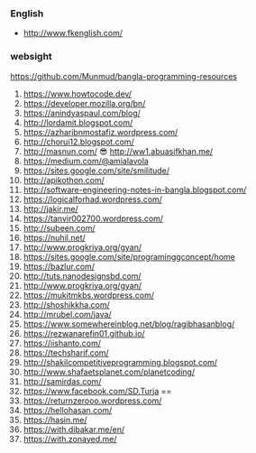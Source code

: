 ### English
* http://www.fkenglish.com/

### websight
https://github.com/Munmud/bangla-programming-resources
1) https://www.howtocode.dev/
2) https://developer.mozilla.org/bn/
3) https://anindyaspaul.com/blog/
4) http://lordamit.blogspot.com/
5) https://azharibnmostafiz.wordpress.com/
6) http://chorui12.blogspot.com/
7) http://masnun.com/
😎 http://ww1.abuasifkhan.me/
9) https://medium.com/@amialavola
10) https://sites.google.com/site/smilitude/
11) http://apikothon.com/
12) http://software-engineering-notes-in-bangla.blogspot.com/
13) https://logicalforhad.wordpress.com/
14) http://jakir.me/
15) https://tanvir002700.wordpress.com/
16) http://subeen.com/
17) https://nuhil.net/
18) http://www.progkriya.org/gyan/
19) https://sites.google.com/site/programinggconcept/home
20) https://bazlur.com/
21) http://tuts.nanodesignsbd.com/
22) http://www.progkriya.org/gyan/
23) https://mukitmkbs.wordpress.com/
24) http://shoshikkha.com/
25) http://mrubel.com/java/
26) https://www.somewhereinblog.net/blog/ragibhasanblog/
27) https://rezwanarefin01.github.io/
28) https://iishanto.com/
29) https://techsharif.com/
30) http://shakilcompetitiveprogramming.blogspot.com/
31) http://www.shafaetsplanet.com/planetcoding/
32) http://samirdas.com/
33)  https://www.facebook.com/SD.Turja ==
34) https://returnzerooo.wordpress.com/
35) https://hellohasan.com/
36) https://hasin.me/
37) https://with.dibakar.me/en/
38) https://with.zonayed.me/
